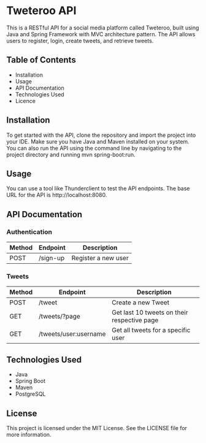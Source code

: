 # Tweteroo API
This is a RESTful API for a social media platform called Tweteroo, built using Java and Spring Framework with MVC architecture pattern. The API allows users to register, login, create tweets, and retrieve tweets.

## Table of Contents
- Installation
- Usage
- API Documentation
- Technologies Used
- Licence

## Installation
To get started with the API, clone the repository and import the project into your IDE. Make sure you have Java and Maven installed on your system. You can also run the API using the command line by navigating to the project directory and running mvn spring-boot:run.

## Usage
You can use a tool like Thunderclient to test the API endpoints. The base URL for the API is http://localhost:8080.

## API Documentation
### Authentication

|Method |	Endpoint |	Description |
|-------|----------|--------------|
|POST	| /sign-up |	Register a new user |

### Tweets
|Method |	Endpoint |	Description |
|-------|----------|--------------|
|POST	| /tweet |	Create a new Tweet |
| GET	| /tweets/?page |	Get last 10 tweets on their respective page |
| GET	| /tweets/user:username	| Get all tweets for a specific user|

## Technologies Used
- Java
- Spring Boot
- Maven
- PostgreSQL

## License
This project is licensed under the MIT License. See the LICENSE file for more information.
